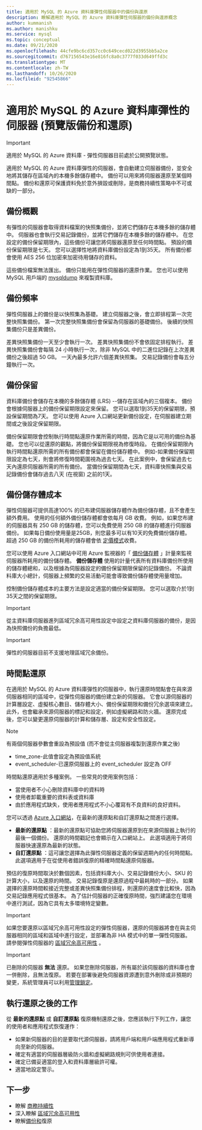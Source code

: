 ```yaml
---
title: 適用於 MySQL 的 Azure 資料庫彈性伺服器中的備份與還原
description: 瞭解適用於 MySQL 的 Azure 資料庫彈性伺服器的備份與還原概念
author: kummanish
ms.author: manishku
ms.service: mysql
ms.topic: conceptual
ms.date: 09/21/2020
ms.openlocfilehash: 44cfe9bc6cd357cc0c649cecd022d3955bb5a2ce
ms.sourcegitcommit: d767156543e16e816fc8a0c3777f033d649ffd3c
ms.translationtype: MT
ms.contentlocale: zh-TW
ms.lasthandoff: 10/26/2020
ms.locfileid: "92545866"
---
```

# <a name="backup-and-restore-in-azure-database-for-mysql-flexible-server-preview"></a>適用於 MySQL 的 Azure 資料庫彈性的伺服器 (預覽版備份和還原) 

> [!IMPORTANT] 
> 適用於 MySQL 的 Azure 資料庫 - 彈性伺服器目前處於公開預覽狀態。

適用於 MySQL 的 Azure 資料庫彈性的伺服器，會自動建立伺服器備份，並安全地將其儲存在區域內的本機多餘儲存體中。 備份可以用來將伺服器還原至某個時間點。 備份和還原可保護資料免於意外損毀或刪除，是商務持續性策略中不可或缺的一部分。

## <a name="backup-overview"></a>備份概觀

有彈性的伺服器會取得資料檔案的快照集備份，並將它們儲存在本機多餘的儲存體中。 伺服器也會執行交易記錄備份，並將它們儲存在本機多餘的儲存體中。 在您設定的備份保留期限內，這些備份可讓您將伺服器還原至任何時間點。 預設的備份保留期限是七天。 您可以選擇性地將資料庫備份設定為1到35天。 所有備份都會使用 AES 256 位加密來加密待用儲存的資料。

這些備份檔案無法匯出。 備份只能用在彈性伺服器的還原作業。 您也可以使用 MySQL 用戶端的 [mysqldump](../concepts-migrate-dump-restore.md#dump-and-restore-using-mysqldump-utility) 來複製資料庫。

## <a name="backup-frequency"></a>備份頻率

彈性伺服器上的備份是以快照集為基礎。 建立伺服器之後，會立即排程第一次完整快照集備份。 第一次完整快照集備份會保留為伺服器的基礎備份。 後續的快照集備份只是差異備份。

差異快照集備份一天至少會執行一次。 差異快照集備份不會依固定排程執行。 差異快照集備份會每隔 24 小時執行一次，除非 MySQL 中的二進位記錄在上次差異備份之後超過 50 GB。 一天內最多允許六個差異快照集。 交易記錄備份會每五分鐘執行一次。

## <a name="backup-retention"></a>備份保留

資料庫備份會儲存在本機的多餘儲存體 (LRS) --儲存在區域內的三個複本。 備份會根據伺服器上的備份保留期限設定來保留。 您可以選取1到35天的保留期限，預設保留期間為7天。 您可以使用 Azure 入口網站更新備份設定，在伺服器建立期間或之後設定保留期限。

備份保留期限會控制執行時間點還原作業所需的時間，因為它是以可用的備份為基礎。 您也可以從還原的觀點，將備份保留期限視為修復時段。 在備份保留期限內執行時間點還原所需的所有備份都會保留在備份儲存體中。 例如-如果備份保留期限設定為七天，則會將修復時間範圍視為過去七天。 在此案例中，會保留過去七天內還原伺服器所需的所有備份。 當備份保留期間為七天，資料庫快照集與交易記錄備份會儲存過去八天 (在視窗) 之前的1天。

## <a name="backup-storage-cost"></a>備份儲存體成本

彈性伺服器可提供高達100% 的已布建伺服器儲存體作為備份儲存體，且不會產生額外費用。 使用的任何額外備份儲存體都會依每月 GB 收費。 例如，如果您布建的伺服器具有 250 GB 的儲存體，您可以免費使用 250 GB 的儲存體進行伺服器備份。 如果每日備份使用量是25GB，則您最多可以有10天的免費備份儲存體。 超過 250 GB 的備份所耗用的儲存體會依 [定價模式](https://azure.microsoft.com/pricing/details/mysql/)收費。

您可以使用 Azure 入口網站中可用 Azure 監視器的「 [備份儲存體](../concepts-monitoring.md) 」計量來監視伺服器所耗用的備份儲存體。 **備份儲存體** 使用的計量代表所有資料庫備份所使用的儲存體總和，以及根據為伺服器設定的備份保留期限保留的記錄備份。 不論資料庫大小總計，伺服器上頻繁的交易活動可能會導致備份儲存體使用量增加。

控制備份儲存體成本的主要方法是設定適當的備份保留期限。 您可以選取介於1到35天之間的保留期限。

> [!IMPORTANT]
> 從主資料庫伺服器進列區域冗余高可用性設定中設定之資料庫伺服器的備份，是因為快照備份的負擔最低。

> [!IMPORTANT]
> 彈性的伺服器目前不支援地理區域冗余備份。

## <a name="point-in-time-restore"></a>時間點還原

在適用於 MySQL 的 Azure 資料庫彈性的伺服器中，執行還原時間點會在與來源伺服器相同的區域中，從彈性伺服器的備份建立新的伺服器。 它會以源伺服器的計算層設定、虛擬核心數目、儲存體大小、備份保留期限和備份冗余選項來建立。 此外，也會繼承來源伺服器的標記和設定，例如虛擬網路和防火牆。 還原完成後，您可以變更還原伺服器的計算和儲存層、設定和安全性設定。

> [!NOTE]
> 有兩個伺服器參數會重設為預設值 (而不會從主伺服器複製到還原作業之後) 
> *   time_zone-此值會設定為預設值系統
> *   event_scheduler-已還原伺服器上的 event_scheduler 設定為 OFF

時間點還原適用於多種案例。 一些常見的使用案例包括：
-   當使用者不小心刪除資料庫中的資料時
-   使用者卸載重要的資料表或資料庫
-   由於應用程式缺失，使用者應用程式不小心覆寫有不良資料的良好資料。

您可以透過 [Azure 入口網站](how-to-restore-server-portal.md)，在最新的還原點和自訂還原點之間進行選擇。

-   **最新的還原點** ：最新的還原點可協助您將伺服器還原到在來源伺服器上執行的最後一個備份。 還原的時間戳記也會顯示在入口網站上。 此選項適用于將伺服器快速還原為最新的狀態。
-   **自訂還原點** ：這可讓您選擇為此彈性伺服器定義的保留週期內的任何時間點。 此選項適用于在從使用者錯誤復原的精確時間點還原伺服器。

預估的復原時間取決於數個因素，包括資料庫大小、交易記錄備份大小、SKU 的計算大小，以及還原的時間。 交易記錄復原是還原過程中最耗時的一部分。 如果選擇的還原時間較接近完整或差異快照集備份排程，則還原的速度會比較快，因為交易記錄應用程式很基本。 為了估計伺服器的正確復原時間，強烈建議您在環境中進行測試，因為它具有太多環境特定變數。

> [!IMPORTANT]
> 如果您要還原以區域冗余高可用性設定的彈性伺服器，還原的伺服器將會在與主伺服器相同的區域和區域中進行設定，並部署為非 HA 模式中的單一彈性伺服器。 請參閱彈性伺服器的 [區域冗余高可用性](concepts-high-availability.md) 。

> [!IMPORTANT]
> 已刪除的伺服器 **無法** 還原。 如果您刪除伺服器，所有屬於該伺服器的資料庫也會一併刪除，且無法復原。 若要在部署後避免伺服器資源遭到意外刪除或非預期的變更，系統管理員可以利用[管理鎖定](../../azure-resource-manager/management/lock-resources.md)。

## <a name="perform-post-restore-tasks"></a>執行還原之後的工作

從 **最新的還原點** 或 **自訂還原點** 復原機制還原之後，您應該執行下列工作，讓您的使用者和應用程式恢復運作：

-   如果新伺服器的目的是要取代源伺服器，請將用戶端和用戶端應用程式重新導向至新的伺服器。
-   確定有適當的伺服器層級防火牆和虛擬網路規則可供使用者連接。
-   確定已備妥適當的登入和資料庫層級許可權。
-   適當地設定警示。

## <a name="next-steps"></a>下一步

-   瞭解 [商務持續性](./concepts-business-continuity.md)
-   深入瞭解 [區域冗余高可用性](./concepts-high-availability.md)
-   瞭解[備份和](./concepts-backup-restore.md)復原
